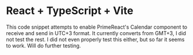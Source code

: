 # React + TypeScript + Vite

This code snippet attempts to enable PrimeReact's Calendar component to receive and send in UTC+3 format. It currently converts from GMT+3, I did not test the rest. I did not even properly test this either, but so far it seems to work. Will do further testing.
